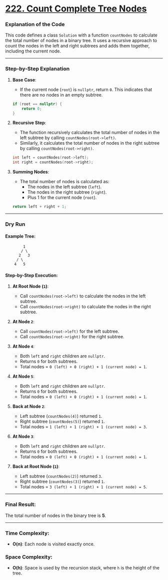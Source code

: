# [222. Count Complete Tree Nodes](https://leetcode.com/problems/count-complete-tree-nodes/description/)

### Explanation of the Code

This code defines a class `Solution` with a function `countNodes` to calculate the total number of nodes in a binary tree. It uses a recursive approach to count the nodes in the left and right subtrees and adds them together, including the current node.

---

### Step-by-Step Explanation

1. **Base Case**:

   - If the current node (`root`) is `nullptr`, return `0`. This indicates that there are no nodes in an empty subtree.

   ```cpp
   if (root == nullptr) {
       return 0;
   }
   ```

2. **Recursive Step**:

   - The function recursively calculates the total number of nodes in the left subtree by calling `countNodes(root->left)`.
   - Similarly, it calculates the total number of nodes in the right subtree by calling `countNodes(root->right)`.

   ```cpp
   int left = countNodes(root->left);
   int right = countNodes(root->right);
   ```

3. **Summing Nodes**:

   - The total number of nodes is calculated as:
     - The nodes in the left subtree (`left`).
     - The nodes in the right subtree (`right`).
     - Plus 1 for the current node (`root`).

   ```cpp
   return left + right + 1;
   ```

---

### Dry Run

#### Example Tree:

```
        1
       / \
      2   3
     / \
    4   5
```

#### Step-by-Step Execution:

1. **At Root Node (`1`)**:

   - Call `countNodes(root->left)` to calculate the nodes in the left subtree.
   - Call `countNodes(root->right)` to calculate the nodes in the right subtree.

2. **At Node `2`**:

   - Call `countNodes(root->left)` for the left subtree.
   - Call `countNodes(root->right)` for the right subtree.

3. **At Node `4`**:

   - Both `left` and `right` children are `nullptr`.
   - Returns `0` for both subtrees.
   - Total nodes = `0 (left) + 0 (right) + 1 (current node) = 1`.

4. **At Node `5`**:

   - Both `left` and `right` children are `nullptr`.
   - Returns `0` for both subtrees.
   - Total nodes = `0 (left) + 0 (right) + 1 (current node) = 1`.

5. **Back at Node `2`**:

   - Left subtree (`countNodes(4)`) returned `1`.
   - Right subtree (`countNodes(5)`) returned `1`.
   - Total nodes = `1 (left) + 1 (right) + 1 (current node) = 3`.

6. **At Node `3`**:

   - Both `left` and `right` children are `nullptr`.
   - Returns `0` for both subtrees.
   - Total nodes = `0 (left) + 0 (right) + 1 (current node) = 1`.

7. **Back at Root Node (`1`)**:
   - Left subtree (`countNodes(2)`) returned `3`.
   - Right subtree (`countNodes(3)`) returned `1`.
   - Total nodes = `3 (left) + 1 (right) + 1 (current node) = 5`.

---

### Final Result:

The total number of nodes in the binary tree is **5**.

---

### Time Complexity:

- **O(n)**: Each node is visited exactly once.

### Space Complexity:

- **O(h)**: Space is used by the recursion stack, where `h` is the height of the tree.
